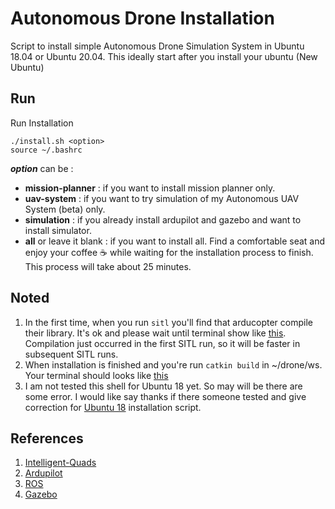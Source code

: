 # Autonomous Drone Installation

Script to install simple Autonomous Drone Simulation System in Ubuntu 18.04 or Ubuntu 20.04. This ideally start after you install your ubuntu (New Ubuntu)

## Run
Run Installation
```
./install.sh <option>
source ~/.bashrc
```
***option*** can be :
- **mission-planner** : if you want to install mission planner only.
- **uav-system** : if you want to try simulation of my Autonomous UAV System (beta) only.
- **simulation** : if you already install ardupilot and gazebo and want to install simulator.
- **all** or leave it blank : if you want to install all.
Find a comfortable seat and enjoy your coffee :coffee: while waiting for the installation process to finish. This process will take about 25 minutes.

## Noted
1. In the first time, when you run ``sitl`` you'll find that arducopter compile their library. It's ok and please wait until terminal show like [this](images/first_sitl.png). Compilation just occurred in the first SITL run, so it will be faster in subsequent SITL runs.
2. When installation is finished and you're run ```catkin build``` in ~/drone/ws. Your terminal should looks like [this](images/build.png)
3. I am not tested this shell for Ubuntu 18 yet. So may will be there are some error. I would like say thanks if there someone tested and give correction for [Ubuntu 18](source/ubuntu18.sh) installation script.

## References
1. [Intelligent-Quads](https://github.com/Intelligent-Quads)
2. [Ardupilot](https://github.com/Ardupilot)
3. [ROS](https://github.com/ros)
4. [Gazebo](https://gazebosim.org/home)